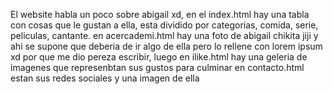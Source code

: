 El website habla un poco sobre abigail xd, en el index.html hay una tabla con cosas que le gustan a ella, esta dividido por categorias, comida, serie, peliculas, cantante. en acercademi.html hay una foto de abigail chikita jiji y ahi se supone que deberia de ir algo de ella pero lo rellene con lorem ipsum xd por que me dio pereza escribir, luego en ilike.html hay una geleria de imagenes que represenbtan sus gustos para culminar en contacto.html estan sus redes sociales y una imagen de ella 
